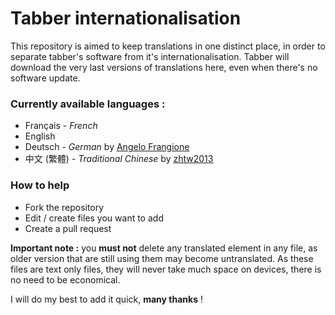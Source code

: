 # Tabber internationalisation

This repository is aimed to keep translations in one distinct place, in order to separate tabber's software from it's internationalisation.
Tabber will download the very last versions of translations here, even when there's no software update.

### Currently available languages :

* Français - *French*
* English
* Deutsch - *German* by [Angelo Frangione](https://github.com/AngeloFrangione)
* 中文 (繁體) - *Traditional Chinese* by [zhtw2013](https://github.com/zhtw2013)

### How to help
* Fork the repository
* Edit / create files you want to add
* Create a pull request

**Important note :** you **must not** delete any translated element in any file, as older version that are still using them may become untranslated.
As these files are text only files, they will never take much space on devices, there is no need to be economical.

I will do my best to add it quick, **many thanks** !
